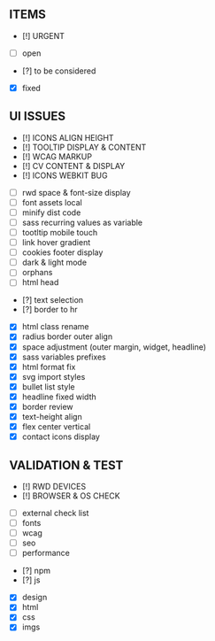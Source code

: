 ## ITEMS

- [!] URGENT
- [ ] open
- [?] to be considered
- [x] fixed

## UI ISSUES

- [!] ICONS ALIGN HEIGHT
- [!] TOOLTIP DISPLAY & CONTENT
- [!] WCAG MARKUP
- [!] CV CONTENT & DISPLAY
- [!] ICONS WEBKIT BUG
- [ ] rwd space & font-size display
- [ ] font assets local
- [ ] minify dist code
- [ ] sass recurring values as variable
- [ ] tootltip mobile touch
- [ ] link hover gradient
- [ ] cookies footer display
- [ ] dark & light mode
- [ ] orphans
- [ ] html head
- [?] text selection
- [?] border to hr
- [x] html class rename
- [x] radius border outer align
- [x] space adjustment (outer margin, widget, headline)
- [x] sass variables prefixes
- [x] html format fix
- [x] svg import styles
- [x] bullet list style
- [x] headline fixed width
- [x] border review
- [x] text-height align
- [x] flex center vertical
- [x] contact icons display

## VALIDATION & TEST

- [!] RWD DEVICES
- [!] BROWSER & OS CHECK
- [ ] external check list
- [ ] fonts
- [ ] wcag
- [ ] seo
- [ ] performance
- [?] npm
- [?] js
- [x] design
- [x] html
- [x] css
- [x] imgs

